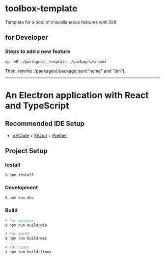 # toolbox-template

Template for a pool of miscellaneous features with GUI

## for Developer

### Steps to add a new feature

```shell
cp -vR ./packages/__template ./packages/<name>
```

Then, rewrite ./packages/<name>/package.json("name" and "bin").

---

# An Electron application with React and TypeScript

## Recommended IDE Setup

- [VSCode](https://code.visualstudio.com/) + [ESLint](https://marketplace.visualstudio.com/items?itemName=dbaeumer.vscode-eslint) + [Prettier](https://marketplace.visualstudio.com/items?itemName=esbenp.prettier-vscode)

## Project Setup

### Install

```bash
$ npm install
```

### Development

```bash
$ npm run dev
```

### Build

```bash
# For windows
$ npm run build:win

# For macOS
$ npm run build:mac

# For Linux
$ npm run build:linux
```
